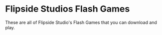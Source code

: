 # Flipside Studios Flash Games
These are all of Flipside Studio's Flash Games that you can download and play.
